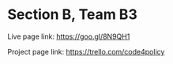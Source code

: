 # Section B, Team B3
Live page link:
https://goo.gl/8N9QH1

Project page link:
https://trello.com/code4policy
